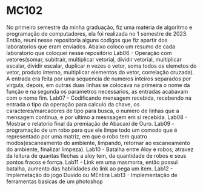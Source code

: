 # MC102
No primeiro semestre da minha graduação, fiz uma matéria de algoritmo e programação de computadores, ela foi realizada no 1 semestre de 2023.
Então, reuni nesse repositoria alguns codigos que fiz apartir dos laboratorios que eram enviados. Abaixo coloco um resumo de cada laboratorio que coloquei nesse repositório
Lab06 - Operação com vetores(somar, subitrair, multiplicar vetorial, dividir vetorial, multiplicar escalar, dividir escalar, duplicar n vezes o vetor, soma todos os elemetos do vetor, produto interno, multiplicar elementos do vetor, correlação cruzada). A entrada era feita por uma sequencia de numeros inteiros separados por virgula, depois, em outras duas linhas se colocava na primeira o nome da função e na segunda os parametros necessarios, as entradas acabavam com o nome fim.
Lab07 - Codificando mensagem recebida, recebendo na entrada o tipo da operação para calculo da chave, os caracteres/marcadores de tipo para busca, o numero de linhas que a mensagem continua, e por ultimo a mesnsagem em si recebida.
Lab08 - Mostrar o relatorio final da premiação de Abacaxi de Ouro.
Lab09 - programação de um robo para que ele limpe todo um comodo que é representado por uma matriz, em que o robo tem quatro modos(escaneamento do ambiente, limpando, retornar ao escaneamento do ambiente, finalizar limpeza).
Lab10 - Batalha entre Aloy e robos, atravez da leitura de quantas flechas a aloy tem, da quantidade de robos e seus pontos fracos e forrça.
Lab11 - Link em uma masmorra, então possui batalha, aumento das habilidades do link ao pega um item.
Lab12 - Implemetação do jogo Duvido ou MEntira
Lab13 - Implementação de ferramentas basicas de um photoshop